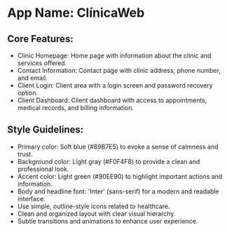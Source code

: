 # **App Name**: ClínicaWeb

## Core Features:

- Clinic Homepage: Home page with information about the clinic and services offered.
- Contact Information: Contact page with clinic address, phone number, and email.
- Client Login: Client area with a login screen and password recovery option.
- Client Dashboard: Client dashboard with access to appointments, medical records, and billing information.

## Style Guidelines:

- Primary color: Soft blue (#89B7E5) to evoke a sense of calmness and trust.
- Background color: Light gray (#F0F4F8) to provide a clean and professional look.
- Accent color: Light green (#90EE90) to highlight important actions and information.
- Body and headline font: 'Inter' (sans-serif) for a modern and readable interface.
- Use simple, outline-style icons related to healthcare.
- Clean and organized layout with clear visual hierarchy.
- Subtle transitions and animations to enhance user experience.